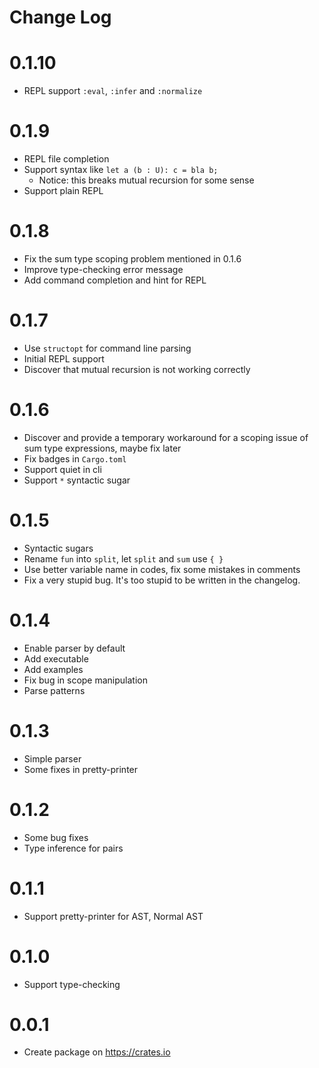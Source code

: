 # Change Log

# 0.1.10

+ REPL support `:eval`, `:infer` and `:normalize`

# 0.1.9

+ REPL file completion
+ Support syntax like `let a (b : U): c = bla b;`
  + Notice: this breaks mutual recursion for some sense
+ Support plain REPL

# 0.1.8

+ Fix the sum type scoping problem mentioned in 0.1.6
+ Improve type-checking error message
+ Add command completion and hint for REPL

# 0.1.7

+ Use `structopt` for command line parsing
+ Initial REPL support
+ Discover that mutual recursion is not working correctly

# 0.1.6

+ Discover and provide a temporary workaround for a scoping issue of sum type
  expressions, maybe fix later
+ Fix badges in `Cargo.toml`
+ Support quiet in cli
+ Support `*` syntactic sugar

# 0.1.5

+ Syntactic sugars
+ Rename `fun` into `split`, let `split` and `sum` use `{ }`
+ Use better variable name in codes, fix some mistakes in comments
+ Fix a very stupid bug. It's too stupid to be written in the changelog.

# 0.1.4

+ Enable parser by default
+ Add executable
+ Add examples
+ Fix bug in scope manipulation
+ Parse patterns

# 0.1.3

+ Simple parser
+ Some fixes in pretty-printer

# 0.1.2

+ Some bug fixes
+ Type inference for pairs

# 0.1.1

+ Support pretty-printer for AST, Normal AST

# 0.1.0

+ Support type-checking

# 0.0.1

+ Create package on https://crates.io
